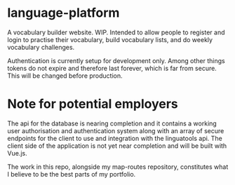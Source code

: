 # language-platform

A vocabulary builder website. WIP. Intended to allow people to register and login to practise their vocabulary, build vocabulary lists, and do weekly vocabulary challenges.


Authentication is currently setup for development only. Among other things tokens do not expire and therefore last forever, which is far from secure. This will be changed before production.


# Note for potential employers


The api for the database is nearing completion and it contains a working user authorisation and authentication system along with an array of secure endpoints for the client to use and integration with the linguatools api. The client side of the application is not yet near completion and will be built with Vue.js.

The work in this repo, alongside my map-routes repository, constitutes what I believe to be the best parts of my portfolio.
